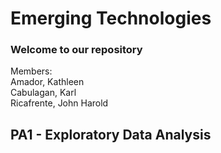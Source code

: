 # Emerging Technologies

### Welcome to our repository

Members: <br/>
Amador, Kathleen <br/>
Cabulagan, Karl <br/>
Ricafrente, John Harold <br/>

## PA1 - Exploratory Data Analysis

